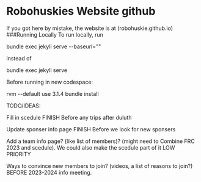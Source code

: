 Robohuskies Website github
======
If you got here by mistake, the website is at (robohuskie.github.io)
###Running Locally
To run locally, run

bundle exec jekyll serve --baseurl=""

instead of

bundle exec jekyll serve

Before running in new codespace:

rvm --default use 3.1.4
bundle install

TODO/IDEAS:

Fill in scedule FINISH Before any trips after duluth

Update sponser info page FINISH Before we look for new sponsers

Add a team info page? (like list of members)? (might need to Combine FRC 2023 and scedule). We could also make the scedule part of it LOW PRIORITY

Ways to convince new members to join? (videos, a list of reasons to join?) BEFORE 2023-2024 info meeting.
